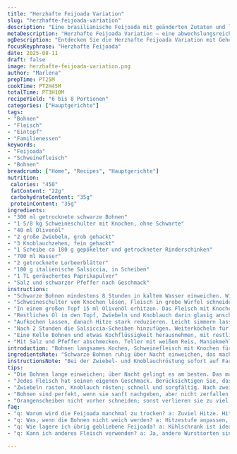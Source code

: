 ```yaml
---
title: "Herzhafte Feijoada Variation"
slug: "herzhafte-feijoada-variation"
description: "Eine brasilianische Feijoada mit geänderten Zutaten und leicht angepasster Vorgehensweise samt Tipps für gute Konsistenz und Aromen. Schwarze Bohnen werden eingeweicht, Schweineschulter mit Knochen sowie geräucherter Rinderschinken dienen als Basis. Statt Chorizo kommt würzige italienische Salsiccia rein, dazu geräucherter Paprika. Wichtig sind langsames Schmoren und das Einbinden der Sauce mit pürierten Bohnen. Die Feijoada wird mit Reis, Maniokmehl und Orangenscheiben serviert. Sorgfältige Kontrolle von Bissfestigkeit und Aroma unverzichtbar. Gelingt besser mit geduldiger Hitze, damit Fleisch zart wird und Aromen sich verbinden."
metaDescription: "Herzhafte Feijoada Variation – eine abwechslungsreiche Brasilianische Bohnenvariation mit einzigartigen Zutaten und Aromen. Perfekt für gesellige Abende"
ogDescription: "Entdecken Sie die Herzhafte Feijoada Variation mit Geheimtipps zur perfekten Konsistenz. Ideal für Ihre nächste Familienfeier oder ein gemütliches Dinner"
focusKeyphrase: "Herzhafte Feijoada"
date: 2025-08-11
draft: false
image: herzhafte-feijoada-variation.png
author: "Marlena"
prepTime: PT25M
cookTime: PT2H45M
totalTime: PT3H10M
recipeYield: "6 bis 8 Portionen"
categories: ["Hauptgerichte"]
tags:
- "Bohnen"
- "Fleisch"
- "Eintopf"
- "Familienessen"
keywords:
- "Feijoada"
- "Schweinefleisch"
- "Bohnen"
breadcrumb: ["Home", "Recipes", "Hauptgerichte"]
nutrition: 
 calories: "450"
 fatContent: "22g"
 carbohydrateContent: "35g"
 proteinContent: "35g"
ingredients:
- "300 ml getrocknete schwarze Bohnen"
- "1 5/8 kg Schweineschulter mit Knochen, ohne Schwarte"
- "40 ml Olivenöl"
- "2 große Zwiebeln, grob gehackt"
- "3 Knoblauchzehen, fein gehackt"
- "1 Scheibe ca 180 g gepökelter und getrockneter Rinderschinken"
- "700 ml Wasser"
- "2 getrocknete Lorbeerblätter"
- "180 g italienische Salsiccia, in Scheiben"
- "1 TL geräuchertes Paprikapulver"
- "Salz und schwarzer Pfeffer nach Geschmack"
instructions:
- "Schwarze Bohnen mindestens 8 Stunden in kaltem Wasser einweichen. Wichtig ist, dass die Bohnen stets mit Wasser bedeckt sind; bei Bedarf nachgießen. Danach abspülen und abtropfen lassen."
- "Schweineschulter vom Knochen lösen, Fleisch in grobe Würfel schneiden, Knochen aufbewahren. Die Schwarte nicht verwenden, macht Fettfluss."
- "In einem großen Topf 15 ml Olivenöl erhitzen. Das Fleisch mit Knochen darin scharf anbraten bis es rundum goldbraun ist, mit Pfeffer bestreuen, Salz nur sehr sparsam wegen des Schinkens. Herausnehmen und beiseitestellen."
- "Restliches Öl in den Topf, Zwiebeln und Knoblauch darin glasig anschwitzen. Das geht schnell, zügig beobachten damit nichts dunkel wird, sonst Bitterkeit. Dann Fleischeinlage zurück in den Topf, sowie Bohnen, Wasser, Schinkenscheibe, Lorbeerblätter und Paprikapulver dazugeben."
- "Aufkochen lassen, danach Hitze stark reduzieren. Leicht simmern lassen für ungefähr 2 Stunden. Wichtig: Nicht zu stark köcheln, sonst zerfallen die Bohnen komplett und Geschmack geht verloren."
- "Nach 2 Stunden die Salsiccia-Scheiben hinzufügen. Weiterköcheln für circa 35 Minuten. Die Wurst gibt Fett und würzige Aromen ab, Fleisch sollte weich und Bohnen gar sein."
- "Eine Kelle Bohnen und etwas Kochflüssigkeit herausnehmen, mit restlichem Zwiebel-Knoblauch-Gemisch in einer Pfanne mit 15 ml Olivenöl leicht anbraten. Mit einer Gabel oder Holzlöffel zerdrücken, die entstehende Paste sorgt für dickere Sauce und bessere Bindung. Vorsichtig unter die Feijoada rühren, um zu prüfen, ob mehr Flüssigkeit nötig ist."
- "Mit Salz und Pfeffer abschmecken. Teller mit weißem Reis, Maniokmehl (Farofa) und frischen Orangenscheiben servieren."
introduction: "Bohnen langsames Kochen, Schweinefleisch mit Knochen für den Geschmack, das sind die Kerne einer Feijoada. Ich wechsel oft die Würstchen – italienische Salsiccia gibt eine kräftige, würzige Note, mild genug, aber deutlich anders als Chorizo. Geräucherter Rinderschinken statt getrocknetem Rindfleisch bringt die salzige Tiefe ohne zu viel Salz. Wichtig, nicht hetzen – bei zu hohem Feuer werden Bohnen mehlig, bei zu wenig bleibt Fleisch zäh. Die Sauce bindet sich erst richtig, wenn man einen Teil der Bohnen püriert und reinrührt. So bekommt man den typisch dicken, samtigen Charakter. Orangenscheiben und Farofa sind keine Dekoration, sondern bringen Säure, Frische und Crunch. Gutes Essen aus Geduld und Technik."
ingredientsNote: "Schwarze Bohnen ruhig über Nacht einweichen, das macht die Garzeit kürzer und das Ergebnis zarter. Wer keine Salsiccia hat, geht mit einer spanischen Chistorra in Ordnung, bringt mehr Schärfe. Rinderschinken kann durch luftgetrocknetes Bacon ersetzt werden, gibt mehr Raucharomen. Wasser nach und nach zugeben, falls zu viel verkocht. Lorbeerblätter am Ende herausnehmen, sonst wird zu bitter. Olivenöl ist Grundfett, neutraleres Pflanzenöl macht es milder, aber weniger aromatisch. Farofa kann man leicht durch geröstetes Maismehl ersetzen, wenn Maniokmehl fehlt."
instructionsNote: "Bei der Zwiebel- und Knoblauchröstung sofort auf Farbe achten, nach 2–3 Minuten rühren, gebräunt vertieft den Geschmack. Fleisch anbraten bei mittelhoher Hitze, nicht zu kalt, damit Röstaromen entstehen. Das langsame Simmern zeigt sich durch leise Bläschen, nicht wild kochen. Wenn Bohnen weich fühlen sich an wie beim Draufdrücken zwischen Daumen und Finger, komplett durchgegart – nicht breiig. Wurst erst spät zugeben, sonst wird sie trocken. Pürierte Bohnen als Bindemittel geben die typische Textur, unbedingt in kleinen Portionen und gut unterrühren, sonst Klumpen. Abschmecken ist zwingend, immer wieder kontrollieren, auch wegen des eingesetzten gepökelten Fleisches. Orangenscheiben unbedingt kurz vor dem Servieren schneiden, sonst zieht die Frucht zu viel Wasser. Reis locker kochen, sonst wird es matschig."
tips:
- "Die Bohnen lange einweichen; über Nacht gelingt es am besten. Das macht sie zarter und verkürzt die Kochzeit. Wichtig, stets mit Wasser zu bedecken und nachzufüllen"
- "Jedes Fleisch hat seinen eigenen Geschmack. Berücksichtigen Sie, dass die Salsiccia beim Kochen Fett abgibt. Achten Sie darauf, sie erst später zuzufügen; sonst wird sie trocken"
- "Zwiebeln rasten, Knoblauch rösten; schnell und sorgfältig. Nach zwei Minuten rühren, um Bitterkeit zu vermeiden; die Farbe, das Aroma passt einfach perfekt. Wenig Salz zu Beginn"
- "Bohnen sind perfekt, wenn sie sanft nachgeben, aber nicht zerfallen. Testen mit Daumen und Zeigefinger, nicht matschig. Fettreduktion passiert durch das langsame Kochen; sichergehen"
- "Orangenscheiben nicht vorher schneiden; sonst verlieren sie zu viel Saft. Sie bringen Frische und Ausgleich. Reis locker kochen, damit keine Matsche entsteht"
faq:
- "q: Warum wird die Feijoada manchmal zu trocken? a: Zuviel Hitze. Hitze reduzieren. Dann besser hineinziehen. Auch genug Flüssigkeit nachzugeben ist wichtig; aufpassen"
- "q: Was, wenn die Bohnen nicht weich werden? a: Hitzestufe anpassen, wirklich sachte köcheln. Falls nötig, mehr Wasser nachschütten, aber nicht übertreiben, sonst verkochen"
- "q: Wie lagere ich übrig gebliebene Feijoada? a: Kühlschrank ist ideal, in einem verschlossenen Behälter. Auch einfrieren geht, einfach leicht portionsweise abfüllen. Aber lange nicht aufbewahren"
- "q: Kann ich anderes Fleisch verwenden? a: Ja, andere Wurstsorten sind möglich; Chorizo kann besser sein, bringt mehr Schärfe. Rinderschinken durch geräuchertes Bacon ersetzen ist auch eine Idee"

---
```

